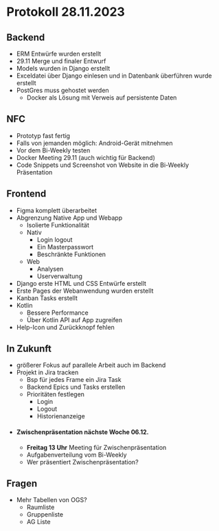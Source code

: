 # Protokoll 28.11.2023

## Backend
- ERM Entwürfe wurden erstellt
- 29.11 Merge und finaler Entwurf
- Models wurden in Django erstellt
- Exceldatei über Django einlesen und in Datenbank überführen wurde erstellt
- PostGres muss gehostet werden
	- Docker als Lösung mit Verweis auf persistente Daten

## NFC
- Prototyp fast fertig
- Falls von jemanden möglich: Android-Gerät mitnehmen
- Vor dem Bi-Weekly testen
- Docker Meeting 29.11 (auch wichtig für Backend)
- Code Snippets und Screenshot von Website in die Bi-Weekly Präsentation

## Frontend
- Figma komplett überarbeitet
- Abgrenzung Native App und Webapp
	- Isolierte Funktionalität
	- Nativ
		- Login logout
		- Ein Masterpasswort
		- Beschränkte Funktionen
	- Web
		- Analysen
		- Userverwaltung
- Django erste HTML und CSS Entwürfe erstellt
- Erste Pages der Webanwendung wurden erstellt
- Kanban Tasks erstellt
- Kotlin
	- Bessere Performance
	- Über Kotlin API auf App zugreifen
- Help-Icon und Zurückknopf fehlen

## In Zukunft
- größerer Fokus auf parallele Arbeit auch im Backend
- Projekt in Jira tracken
	- Bsp für jedes Frame ein Jira Task
	- Backend Epics und Tasks erstellen
	- Prioritäten festlegen
		- Login 
		- Logout
		- Historienanzeige
- #### Zwischenpräsentation nächste Woche 06.12.
	- **Freitag 13 Uhr** Meeting für Zwischenpräsentation
	- Aufgabenverteilung vom Bi-Weekly
	- Wer präsentiert Zwischenpräsentation?
## Fragen
- Mehr Tabellen von OGS?
	- Raumliste
	- Gruppenliste
	- AG Liste

